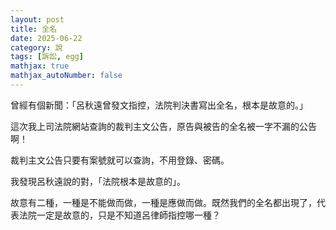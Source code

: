 ```yaml
---
layout: post
title: 全名
date: 2025-06-22
category: 說
tags: [訴訟, egg]
mathjax: true
mathjax_autoNumber: false
---
```


曾經有個新聞：「呂秋遠曾發文指控，法院判決書寫出全名，根本是故意的。」

<!--more-->

這次我上司法院網站查詢的裁判主文公告，原告與被告的全名被一字不漏的公告啊！

裁判主文公告只要有案號就可以查詢，不用登錄、密碼。

我發現呂秋遠說的對，「法院根本是故意的」。

故意有二種，一種是不能做而做，一種是應做而做。既然我們的全名都出現了，代表法院一定是故意的，只是不知道呂律師指控哪一種？
